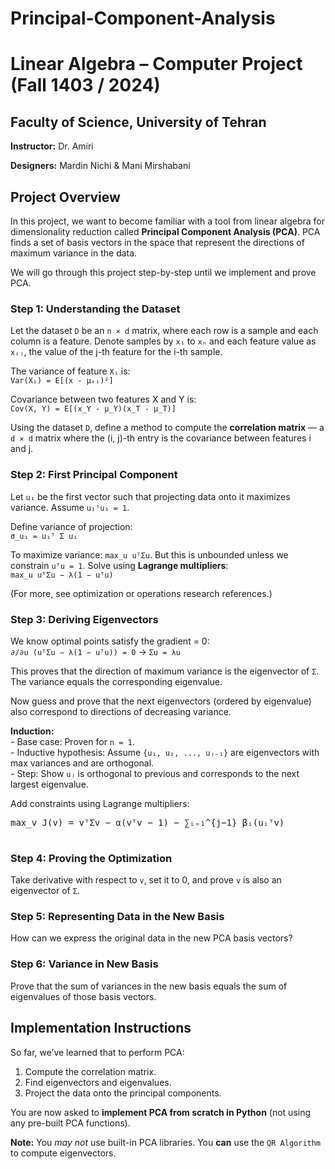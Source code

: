 # Principal-Component-Analysis


  <h1>Linear Algebra – Computer Project (Fall 1403 / 2024)</h1>
  <h2>Faculty of Science, University of Tehran</h2>
  <p><strong>Instructor:</strong> Dr. Amiri</p>
  <p><strong>Designers:</strong> Mardin Nichi & Mani Mirshabani</p>

  <h2>Project Overview</h2>
  <p>
    In this project, we want to become familiar with a tool from linear algebra for dimensionality reduction called 
    <strong>Principal Component Analysis (PCA)</strong>. PCA finds a set of basis vectors in the space that represent the 
    directions of maximum variance in the data.
  </p>
  <p>We will go through this project step-by-step until we implement and prove PCA.</p>

  <h3>Step 1: Understanding the Dataset</h3>
  <p>
    Let the dataset <code>D</code> be an <code>n × d</code> matrix, where each row is a sample and each column is a feature. 
    Denote samples by <code>x₁</code> to <code>xₙ</code> and each feature value as <code>xᵢⱼ</code>, the value of the j-th 
    feature for the i-th sample.
  </p>
  <p>
    The variance of feature <code>Xᵢ</code> is:
    <br>
    <code>Var(Xᵢ) = E[(x - μₓᵢ)²]</code>
  </p>
  <p>
    Covariance between two features X and Y is:
    <br>
    <code>Cov(X, Y) = E[(x_Y - μ_Y)(x_T - μ_T)]</code>
  </p>
  <p>
    Using the dataset <code>D</code>, define a method to compute the <strong>correlation matrix</strong> — a 
    <code>d × d</code> matrix where the (i, j)-th entry is the covariance between features i and j.
  </p>

  <h3>Step 2: First Principal Component</h3>
  <p>
    Let <code>u₁</code> be the first vector such that projecting data onto it maximizes variance.
    Assume <code>u₁ᵀu₁ = 1</code>.
  </p>
  <p>
    Define variance of projection:
    <br>
    <code>σ_u₁ = u₁ᵀ Σ u₁</code>
  </p>
  <p>
    To maximize variance: <code>max_u uᵀΣu</code>. But this is unbounded unless we constrain <code>uᵀu = 1</code>.
    Solve using <strong>Lagrange multipliers</strong>:
    <br>
    <code>max_u uᵀΣu − λ(1 − uᵀu)</code>
  </p>
  <p>
    (For more, see optimization or operations research references.)
  </p>

  <h3>Step 3: Deriving Eigenvectors</h3>
  <p>
    We know optimal points satisfy the gradient = 0:
    <br>
    <code>∂/∂u (uᵀΣu − λ(1 − uᵀu)) = 0</code> → <code>Σu = λu</code>
  </p>
  <p>
    This proves that the direction of maximum variance is the eigenvector of <code>Σ</code>.
    The variance equals the corresponding eigenvalue.
  </p>
  <p>
    Now guess and prove that the next eigenvectors (ordered by eigenvalue) also correspond to directions of decreasing variance.
  </p>
  <p>
    <strong>Induction:</strong><br>
    - Base case: Proven for <code>n = 1</code>.<br>
    - Inductive hypothesis: Assume <code>{u₁, u₂, ..., uⱼ₋₁}</code> are eigenvectors with max variances and are orthogonal.<br>
    - Step: Show <code>uⱼ</code> is orthogonal to previous and corresponds to the next largest eigenvalue.
  </p>
  <p>
    Add constraints using Lagrange multipliers:
  </p>
  <pre>
max_v J(v) = vᵀΣv − α(vᵀv − 1) − ∑ᵢ₌₁^{j−1} βᵢ(uᵢᵀv)
  </pre>

  <h3>Step 4: Proving the Optimization</h3>
  <p>
    Take derivative with respect to <code>v</code>, set it to 0, and prove <code>v</code> is also an eigenvector of <code>Σ</code>.
  </p>

  <h3>Step 5: Representing Data in the New Basis</h3>
  <p>How can we express the original data in the new PCA basis vectors?</p>

  <h3>Step 6: Variance in New Basis</h3>
  <p>Prove that the sum of variances in the new basis equals the sum of eigenvalues of those basis vectors.</p>

  <h2>Implementation Instructions</h2>
  <p>
    So far, we’ve learned that to perform PCA:
  </p>
  <ol>
    <li>Compute the correlation matrix.</li>
    <li>Find eigenvectors and eigenvalues.</li>
    <li>Project the data onto the principal components.</li>
  </ol>
  <p>
    You are now asked to <strong>implement PCA from scratch in Python</strong> (not using any pre-built PCA functions).
  </p>
  <p>
    <strong>Note:</strong> You <em>may not</em> use built-in PCA libraries.  
    You <strong>can</strong> use the <code>QR Algorithm</code> to compute eigenvectors.
  </p>

</body>
</html>
